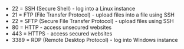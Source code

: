 - 22 = SSH (Secure Shell) - log into a Linux instance
- 21 = FTP (File Transfer Protocol)  - upload files into a file using SSH
- 22 = SFTP (Secure File Transfer Protocol) - upload files using SSH
- 80 = HTTP - access unsecured websites
- 443 = HTTPS - access secured websites
- 3389 = RDP (Remote Desktop Protocol) - log into Windows instance